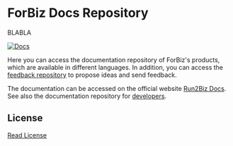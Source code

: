 # ForBiz Docs Repository

BLABLA

[![Docs](https://img.shields.io/badge/docs-stable-steelblue.svg?style=flat-square)](https://docs.run2biz.com)

Here you can access the documentation repository of ForBiz's products, which are available in different languages. In addition, you can access the [feedback repository][1] to propose ideas and send feedback.

The documentation can be accessed on the official website [Run2Biz Docs][2]. See also the documentation repository for [developers][3].


## License

[Read License][4]

[1]:https://github.com/run2bizdocs/feedback
[2]:https://docs.run2biz.com
[3]:https://github.com/run2biz/developers
[4]:license.md
